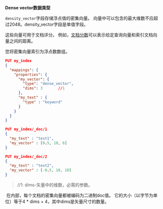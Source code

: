 **Dense vector数据类型**



`density_vector`字段存储浮点值的密集向量。 向量中可以包含的最大维数不应超过2048。density_vector字段是单值字段。

这些向量可用于文档评分。 例如，[文档分数](https://www.elastic.co/guide/en/elasticsearch/reference/7.6/query-dsl-script-score-query.html#vector-functions)可以表示给定查询向量和索引文档向量之间的距离。

您将密集向量索引为浮点数数组。

```json
PUT my_index
{
  "mappings": {
    "properties": {
      "my_vector": {
        "type": "dense_vector",
        "dims": 3    	//1
      },
      "my_text" : {
        "type" : "keyword"
      }
    }
  }
}

PUT my_index/_doc/1
{
  "my_text" : "text1",
  "my_vector" : [0.5, 10, 6]
}

PUT my_index/_doc/2
{
  "my_text" : "text2",
  "my_vector" : [-0.5, 10, 10]
}
```

> //1: dims-矢量中的维数，必需的参数。

​	在内部，每个文档的密集向量都被编码为二进制doc值。 它的大小（以字节为单位）等于4 * dims + 4，其中dims是矢量尺寸的数量。